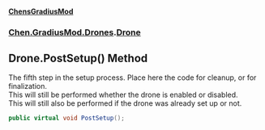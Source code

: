 #### [ChensGradiusMod](index 'index')
### [Chen.GradiusMod.Drones](Y_iPobZkdIiJ9feSuBjDaQ 'Chen.GradiusMod.Drones').[Drone](o+an11PxrqGB40HSHXgvpQ 'Chen.GradiusMod.Drones.Drone')
## Drone.PostSetup() Method
The fifth step in the setup process. Place here the code for cleanup, or for finalization.  
This will still be performed whether the drone is enabled or disabled.  
This will still also be performed if the drone was already set up or not.  
```csharp
public virtual void PostSetup();
```
